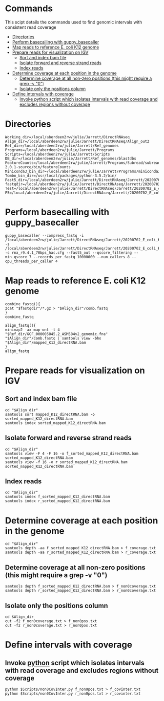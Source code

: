 # Commands
This scipt details the commands used to find genomic intervals with consistent read coverage

<!-- MarkdownTOC autolink="true" -->

- [Directories](#directories)
- [Perform basecalling with guppy_basecaller](#perform-basecalling-with-guppy_basecaller)
- [Map reads to reference E. coli K12 genome](#map-reads-to-reference-e-coli-k12-genome)
- [Prepare reads for visualization on IGV](#prepare-reads-for-visualization-on-igv)
	- [Sort and index bam file](#sort-and-index-bam-file)
	- [Isolate forward and reverse strand reads](#isolate-forward-and-reverse-strand-reads)
	- [Index reads](#index-reads)
- [Determine coverage at each position in the genome](#determine-coverage-at-each-position-in-the-genome)
	- [Determine coverage at all non-zero positions \(this might require a grep -v "0"\)](#determine-coverage-at-all-non-zero-positions-this-might-require-a-grep--v-0)
	- [Isolate only the positions column](#isolate-only-the-positions-column)
- [Define intervals with coverage](#define-intervals-with-coverage)
	- [Invoke python script which isolates intervals with read coverage and excludes regions without coverage](#invoke-python-script-which-isolates-intervals-with-read-coverage-and-excludes-regions-without-coverage)

<!-- /MarkdownTOC -->

# Directories
```{bash, eval = F}
Working_dir=/local/aberdeen2rw/julie/Jarrett/DirectRNAseq
Align_dir=/local/aberdeen2rw/julie/Jarrett/DirectRNAseq/Align_out2
Ref_dir=/local/aberdeen2rw/julie/Jarrett/Ref_genomes
Programs=/local/aberdeen2rw/julie/Jarrett/Programs
Scripts=/local/aberdeen2rw/julie/Jarrett/Scripts
DB_dir=/local/aberdeen2rw/julie/Jarrett/Ref_genomes/blastdbs
FeatureCounts=/local/aberdeen2rw/julie/Jarrett/Programs/Subread/subread-2.0.1-source/bin/featureCounts
Miniconda3_bin_dir=/local/aberdeen2rw/julie/Jarrett/Programs/miniconda3/bin
Tombo_bin_dir=/usr/local/packages/python-3.5.2/bin/
Fast5_dir=/local/aberdeen2rw/julie/Jarrett/DirectRNAseq/Jarrett/20200702_E_coli_K12_direct_totRNA/20200702_E_coli_K12_direct_totRNA/20200702_2003_MN21969_FAN42967_b833baa7/fast5/
fastqdir=/local/aberdeen2rw/julie/Jarrett/DirectRNAseq/Jarrett/20200702_E_coli_K12_direct_totRNA/20200702_E_coli_K12_direct_totRNA/20200702_2003_MN21969_FAN42967_b833baa7/fastq2/pass
Test=/local/aberdeen2rw/julie/Jarrett/DirectRNAseq/Jarrett/20200702_E_coli_K12_direct_totRNA/20200702_E_coli_K12_direct_totRNA/20200702_2003_MN21969_FAN42967_b833baa7/fastq2/Test
F5=/local/aberdeen2rw/julie/Jarrett/DirectRNAseq/Jarrett/20200702_E_coli_K12_direct_totRNA/20200702_E_coli_K12_direct_totRNA/20200702_2003_MN21969_FAN42967_b833baa7/fastq2/Test/Single_Fast5_test/0
```
# Perform basecalling with guppy_basecaller
```{bash, eval = F}
guppy_basecaller --compress_fastq -i /local/aberdeen2rw/julie/Jarrett/DirectRNAseq/Jarrett/20200702_E_coli_K12_direct_totRNA/20200702_E_coli_K12_direct_totRNA/20200702_2003_MN21969_FAN42967_b833baa7/fast5/ -s /local/aberdeen2rw/julie/Jarrett/DirectRNAseq/Jarrett/20200702_E_coli_K12_direct_totRNA/20200702_E_coli_K12_direct_totRNA/20200702_2003_MN21969_FAN42967_b833baa7/fastq2/ -c rna_r9.4.1_70bps_hac.cfg --fast5_out --qscore_filtering --min_qscore 7 --records_per_fastq 10000000 --num_callers 8 --cpu_threads_per_caller 4
```
# Map reads to reference E. coli K12 genome
```{bash, eval = F}
combine_fastq(){
zcat "$fastqdir"/*.gz > "$Align_dir"/comb.fastq
}
combine_fastq

align_fastq(){
minimap2 -ax map-ont -t 4 "$Ref_dir/GCF_000005845.2_ASM584v2_genomic.fna" "$Align_dir"/comb.fastq | samtools view -bho "$Align_dir"/mapped_K12_directRNA.bam
}
align_fastq
```
# Prepare reads for visualization on IGV
## Sort and index bam file 
```{bash, eval = F}
cd "$Align_dir"
samtools sort mapped_K12_directRNA.bam -o sorted_mapped_K12_directRNA.bam
samtools index sorted_mapped_K12_directRNA.bam
```
## Isolate forward and reverse strand reads
```{bash, eval = F}
cd "$Align_dir"
samtools view -F 4 -F 16 -o f_sorted_mapped_K12_directRNA.bam sorted_mapped_K12_directRNA.bam
samtools view -f 16 -o r_sorted_mapped_K12_directRNA.bam sorted_mapped_K12_directRNA.bam
```
## Index reads
```{bash, eval = F}
cd "$Align_dir"
samtools index f_sorted_mapped_K12_directRNA.bam
samtools index r_sorted_mapped_K12_directRNA.bam
```
# Determine coverage at each position in the genome
```{bash, eval = F}
cd "$Align_dir"
samtools depth -aa f_sorted_mapped_K12_directRNA.bam > f_coverage.txt
samtools depth -aa r_sorted_mapped_K12_directRNA.bam > r_coverage.txt
```
## Determine coverage at all non-zero positions (this might require a grep -v "0")
```{bash, eval = F}
samtools depth f_sorted_mapped_K12_directRNA.bam > f_non0coverage.txt
samtools depth r_sorted_mapped_K12_directRNA.bam > r_non0coverage.txt
```
## Isolate only the positions column
```{bash, eval = F}
cd $Align_dir
cut -f2 f_non0coverage.txt > f_non0pos.txt
cut -f2 r_non0coverage.txt > r_non0pos.txt
```
# Define intervals with coverage
## Invoke [python](https://github.com/jarrettlebov/OperonPredict/blob/main/CoverageIntervals/PythonScripts/non0CovInter.py) script which isolates intervals with read coverage and excludes regions without coverage
```{bash, eval = F}
python $Scripts/non0CovInter.py f_non0pos.txt > f_covinter.txt
python $Scripts/non0CovInter.py r_non0pos.txt > r_covinter.txt
```

